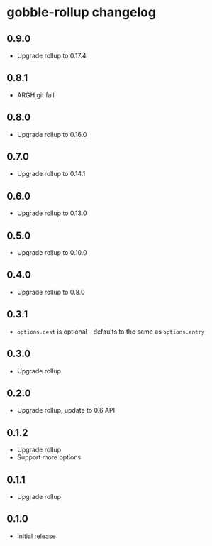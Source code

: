 # gobble-rollup changelog

## 0.9.0

* Upgrade rollup to 0.17.4

## 0.8.1

* ARGH git fail

## 0.8.0

* Upgrade rollup to 0.16.0

## 0.7.0

* Upgrade rollup to 0.14.1

## 0.6.0

* Upgrade rollup to 0.13.0

## 0.5.0

* Upgrade rollup to 0.10.0

## 0.4.0

* Upgrade rollup to 0.8.0

## 0.3.1

* `options.dest` is optional - defaults to the same as `options.entry`

## 0.3.0

* Upgrade rollup

## 0.2.0

* Upgrade rollup, update to 0.6 API

## 0.1.2

* Upgrade rollup
* Support more options

## 0.1.1

* Upgrade rollup

## 0.1.0

* Initial release
